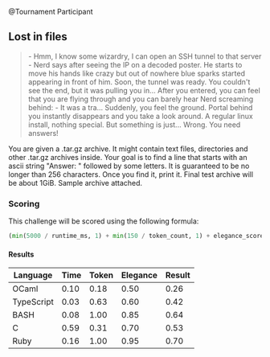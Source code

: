 @Tournament Participant

## Lost in files
> \- Hmm, I know some wizardry, I can open an SSH tunnel to that server - Nerd says after seeing the IP on a decoded poster.
> He starts to move his hands like crazy but out of nowhere blue sparks started appearing in front of him.
> Soon, the tunnel was ready. You couldn't see the end, but it was pulling you in...
> After you entered, you can feel that you are flying through and you can barely hear Nerd screaming behind:
> \- It was a tra...
> Suddenly, you feel the ground. Portal behind you instantly disappears and you take a look around.
> A regular linux install, nothing special. But something is just... Wrong. You need answers!

You are given a .tar.gz archive. It might contain text files, directories and other .tar.gz archives inside.
Your goal is to find a line that starts with an ascii string "Answer: " followed by some letters.
It is guaranteed to be no longer than 256 characters. Once you find it, print it.
Final test archive will be about 1GiB. Sample archive attached.

### Scoring
This challenge will be scored using the following formula:
```python
(min(5000 / runtime_ms, 1) + min(150 / token_count, 1) + elegance_score) / 3
```

#### Results
|  Language  | Time | Token | Elegance | **Result** |
| ---------- | ---- | ----- | -------- | ---------- |
| OCaml      | 0.10 |  0.18 |   0.50   |    0.26    |
| TypeScript | 0.03 |  0.63 |   0.60   |    0.42    |
| BASH       | 0.08 |  1.00 |   0.85   |    0.64    |
| C          | 0.59 |  0.31 |   0.70   |    0.53    |
| Ruby       | 0.16 |  1.00 |   0.95   |    0.70    |
